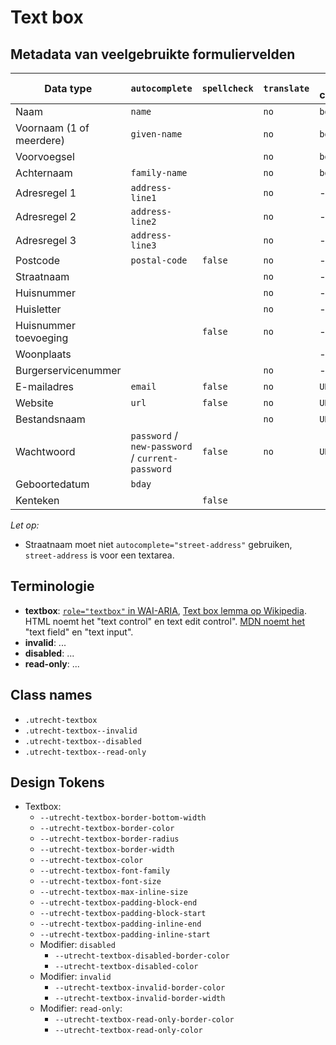 <!-- @license CC0-1.0 -->

# Text box

## Metadata van veelgebruikte formuliervelden

| Data type                | `autocomplete`                                   | `spellcheck` | `translate` | value component |
| ------------------------ | ------------------------------------------------ | ------------ | ----------- | --------------- |
| Naam                     | `name`                                           |              | `no`        | `bdi`           |
| Voornaam (1 of meerdere) | `given-name`                                     |              | `no`        | `bdi`           |
| Voorvoegsel              |                                                  |              | `no`        | `bdi`           |
| Achternaam               | `family-name`                                    |              | `no`        | `bdi`           |
| Adresregel 1             | `address-line1`                                  |              | `no`        | -               |
| Adresregel 2             | `address-line2`                                  |              | `no`        | -               |
| Adresregel 3             | `address-line3`                                  |              | `no`        | -               |
| Postcode                 | `postal-code`                                    | `false`      | `no`        | -               |
| Straatnaam               |                                                  |              | `no`        | -               |
| Huisnummer               |                                                  |              | `no`        | -               |
| Huisletter               |                                                  |              | `no`        | -               |
| Huisnummer toevoeging    |                                                  | `false`      | `no`        | -               |
| Woonplaats               |                                                  |              |             | -               |
| Burgerservicenummer      |                                                  |              | `no`        | -               |
| E-mailadres              | `email`                                          | `false`      | `no`        | `URLValue`      |
| Website                  | `url`                                            | `false`      | `no`        | `URLValue`      |
| Bestandsnaam             |                                                  |              | `no`        | `URLValue`      |
| Wachtwoord               | `password` / `new-password` / `current-password` | `false`      | `no`        | `URLValue`      |
| Geboortedatum            | `bday`                                           |              |             |                 |
| Kenteken                 |                                                  | `false`      |             |                 |

_Let op:_

- Straatnaam moet niet `autocomplete="street-address"` gebruiken, `street-address` is voor een textarea.

## Terminologie

- **textbox**: [`role="textbox"` in WAI-ARIA](https://www.w3.org/TR/wai-aria-1.2/#textbox), [Text box lemma op Wikipedia](https://en.wikipedia.org/wiki/Text_box). HTML noemt het "text control" en text edit control". [MDN noemt het](https://developer.mozilla.org/en-US/docs/Web/HTML/Element/input/text) "text field" en "text input".
- **invalid**: ...
- **disabled**: ...
- **read-only**: ...

## Class names

- `.utrecht-textbox`
- `.utrecht-textbox--invalid`
- `.utrecht-textbox--disabled`
- `.utrecht-textbox--read-only`

## Design Tokens

- Textbox:
  - `--utrecht-textbox-border-bottom-width`
  - `--utrecht-textbox-border-color`
  - `--utrecht-textbox-border-radius`
  - `--utrecht-textbox-border-width`
  - `--utrecht-textbox-color`
  - `--utrecht-textbox-font-family`
  - `--utrecht-textbox-font-size`
  - `--utrecht-textbox-max-inline-size`
  - `--utrecht-textbox-padding-block-end`
  - `--utrecht-textbox-padding-block-start`
  - `--utrecht-textbox-padding-inline-end`
  - `--utrecht-textbox-padding-inline-start`
  - Modifier: `disabled`
    - `--utrecht-textbox-disabled-border-color`
    - `--utrecht-textbox-disabled-color`
  - Modifier: `invalid`
    - `--utrecht-textbox-invalid-border-color`
    - `--utrecht-textbox-invalid-border-width`
  - Modifier: `read-only`:
    - `--utrecht-textbox-read-only-border-color`
    - `--utrecht-textbox-read-only-color`
